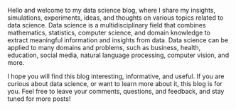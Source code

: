 Hello and welcome to my data science blog, where I share my insights, simulations, experiments, ideas, and thoughts on various topics related to data science. Data science is a multidisciplinary field that combines mathematics, statistics, computer science, and domain knowledge to extract meaningful information and insights from data. Data science can be applied to many domains and problems, such as business, health, education, social media, natural language processing, computer vision, and more.

I hope you will find this blog interesting, informative, and useful. If you are curious about data science, or want to learn more about it, this blog is for you. Feel free to leave your comments, questions, and feedback, and stay tuned for more posts!
